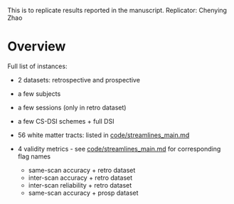 This is to replicate results reported in the manuscript.
Replicator: Chenying Zhao

# Overview
Full list of instances:
* 2 datasets: retrospective and prospective
* a few subjects
* a few sessions (only in retro dataset)
* a few CS-DSI schemes + full DSI
* 56 white matter tracts: listed in [code/streamlines_main.md](code/streamlines_main.md)

* 4 validity metrics - see [code/streamlines_main.md](code/streamlines_main.md) for corresponding flag names
    * same-scan accuracy + retro dataset 
    * inter-scan accuracy + retro dataset 
    * inter-scan reliability + retro dataset 
    * same-scan accuracy + prosp dataset
